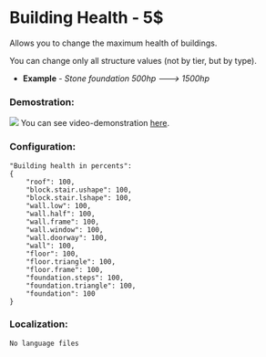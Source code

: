 Building Health - 5$
=================================================
Allows you to change the maximum health of buildings. 

You can change only all structure values (not by tier, but by type).

* **Example** - *Stone foundation 500hp ---> 1500hp*

### Demostration:
![](https://i.imgur.com/LDnjsqk.png)
You can see video-demonstration [here](https://www.youtube.com/watch?v=DvtjzHc7XV8).

### Configuration:
```
"Building health in percents": 
{
    "roof": 100,
    "block.stair.ushape": 100,
    "block.stair.lshape": 100,
    "wall.low": 100,
    "wall.half": 100,
    "wall.frame": 100,
    "wall.window": 100,
    "wall.doorway": 100,
    "wall": 100,
    "floor": 100,
    "floor.triangle": 100,
    "floor.frame": 100,
    "foundation.steps": 100,
    "foundation.triangle": 100,
    "foundation": 100
}
```

### Localization:
```
No language files
```
